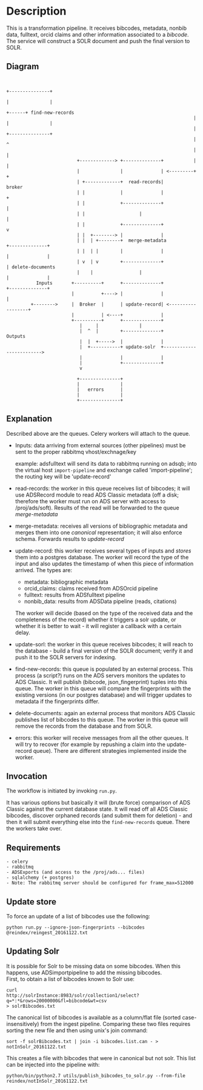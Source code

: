 # Description

This is a transformation pipeline. It receives bibcodes, metadata, nonbib data, fulltext, orcid claims and other
information associated to a *bibcode*. The service will construct a SOLR document and push the final version to
SOLR.

## Diagram




```

                                                                            +---------------+
                                                                            |               |
                                                                     +------+ find-new-records
                                                                     |      |               |
                                                                     |      +---------------+
                                                                     |             ^
                                                                     |             |
                          +-------------> +--------------+           |             |
                          |               |              | <---------+             +
                          | +-------------+  read-records|                      broker
                          | |             |              |                         +
                          | |             +--------------+                         |
                          | |                    |                                 |
                          | |             +--------------+                         v
                          | |  +--------> |              |
                          | |  | +--------+  merge-metadata                 +--------------+
                          | |  | |        |              |                  |              |
                          | v  | v        +--------------+                  | delete-documents
                          |    |                 |                          |              |
           Inputs       +----------+      +--------------+                  +--------------+
                        |          +----> |              |                    |
         +-------->     |  Broker  |      | update-record| <------------------+
                        |          | <----+              |
                        +----------+      +--------------+
                           |     |               |
                           |  ^  |        +--------------+            Outputs
                           |  |  +----->  |              |
                           |  +-----------+ update-solr  +------------------------->
                           |              |              |
                           |              +--------------+
                           v

                          +---------------+
                          |               |
                          |   errors      |
                          |               |
                          +---------------+
```


## Explanation

Described above are the queues. Celery workers will attach to the queue.

 - Inputs: data arriving from external sources (other pipelines) must be sent to the proper rabbitmq vhost/exchnage/key
 
    example: adsfulltext will send its data to rabbitmq running on adsqb; into the virtual host `import-pipeline` and exchange called 'import-pipeline'; the routing key will be 'update-record'
    
 - read-records: the worker in this queue receives list of bibcodes; it will use ADSRecord module to read ADS Classic
     metadata (off a disk; therefore the worker must run on ADS server with access to /proj/ads/soft). Results of the
     read will be forwarded to the queue *merge-metadata*
     
 - merge-metadata: receives all versions of bibliographic metadata and merges them into one *canonical* representation; it will also enforce schema. Forwards results to *update-record*
 
 - update-record: this worker receives several types of inputs and *stores* them into a postgres database. The worker
    will record the type of the input and also updates the timestamp of when this piece of information arrived. The 
    types are:
    
    - metadata: bibliographic metadata
    - orcid_claims: claims received from ADSOrcid pipeline
    - fulltext: results from ADSfulltext pipeline
    - nonbib_data: results from ADSData pipeline (reads, citations)
    
    The worker will decide (based on the type of the received data and the completeness of the record)
    whether it triggers a solr update, or whether it is better to wait - it will register a callback
    with a certain delay.
    
 - update-sorl: the worker in this queue receives bibcodes; it will reach to the database - build a final version of 
    the SOLR document; verify it and push it to the SOLR servers for indexing.
    
    
 - find-new-records: this queue is populated by an external process. This process (a script?) runs on the ADS servers
    monitors the updates to ADS Classic. It will publish (bibcode, json_fingerprint) tuples into this queue. The worker
    in this queue will compare the fingerprints with the existing versions (in our postgres database) and will trigger
    updates to metadata if the fingerprints differ.
    
 - delete-documents: again an external process that monitors ADS Classic publishes list of bibcodes to this queue. The
    worker in this queue will remove the records from the database and from SOLR.
    
 - errors: this worker will receive messages from all the other queues. It will try to recover (for example by repushing
    a claim into the update-record queue). There are different strategies implemented inside the worker.


## Invocation

The workflow is initiated by invoking `run.py`.
    
It has various options but basically it will (brute force) comparison of ADS Classic against the
current database state. It will read off all ADS Classic bibcodes, discover orphaned records (and
submit them for deletion) - and then it will submit everything else into the `find-new-records`
queue. There the workers take over.    

 

## Requirements
    - celery
    - rabbitmq
    - ADSExports (and access to the /proj/ads... files)
    - sqlalchemy (+ postgres)
    - Note: The rabbitmq server should be configured for frame_max=512000

## Update store

To force an update of a list of bibcodes use the following:
```
python run.py --ignore-json-fingerprints --bibcodes @reindex/reingest_20161122.txt
```

## Updating Solr
It is possible for Solr to be missing data on some bibcodes.  When
this happens, use ADSimportpipeline to add the missing bibcodes.  
First, to obtain a list of bibcodes known to Solr use:
```
curl 
http://solrInstance:8983/solr/collection1/select?q=*:*&rows=20000000&fl=bibcode&wt=csv
> solrBibcodes.txt
```

The canonical list of bibcodes is available as a column/flat file (sorted case-insensitively)
from the ingest pipeline.  Comparing these two files requires sorting the new file
and then using unix's join command:

```
sort -f solrBibcodes.txt | join -i bibcodes.list.can - > notInSolr_20161122.txt
```

This creates a file with bibcodes that were in canonical but not
solr.  This list can be injected into the pipeline with:
```
python/bin/python2.7 utils/publish_bibcodes_to_solr.py --from-file reindex/notInSolr_20161122.txt
```
  